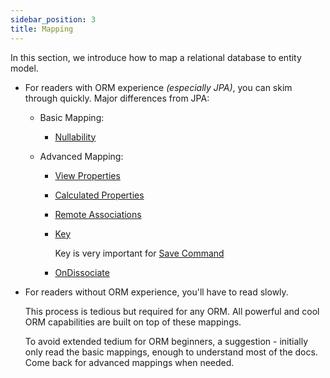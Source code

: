 ```yaml
---
sidebar_position: 3
title: Mapping
---
```


In this section, we introduce how to map a relational database to entity model. 

-   For readers with ORM experience *(especially JPA)*, you can skim through quickly. Major differences from JPA:

    -   Basic Mapping:
        -   [Nullability](./base/nullity.mdx)
  
    -   Advanced Mapping: 
        -   [View Properties](./advanced/view/)

        -   [Calculated Properties](./advanced/calculated/)

        -   [Remote Associations](./advanced/remote)

        -   [Key](./advanced/key)
        
            Key is very important for [Save Command](../mutation/save-command/)

        -   [OnDissociate](./advanced/on-dissociate)

-   For readers without ORM experience, you'll have to read slowly. 

    This process is tedious but required for any ORM. All powerful and cool ORM capabilities are built on top of these mappings.

    To avoid extended tedium for ORM beginners, a suggestion - initially only read the basic mappings, enough to understand most of the docs. Come back for advanced mappings when needed.